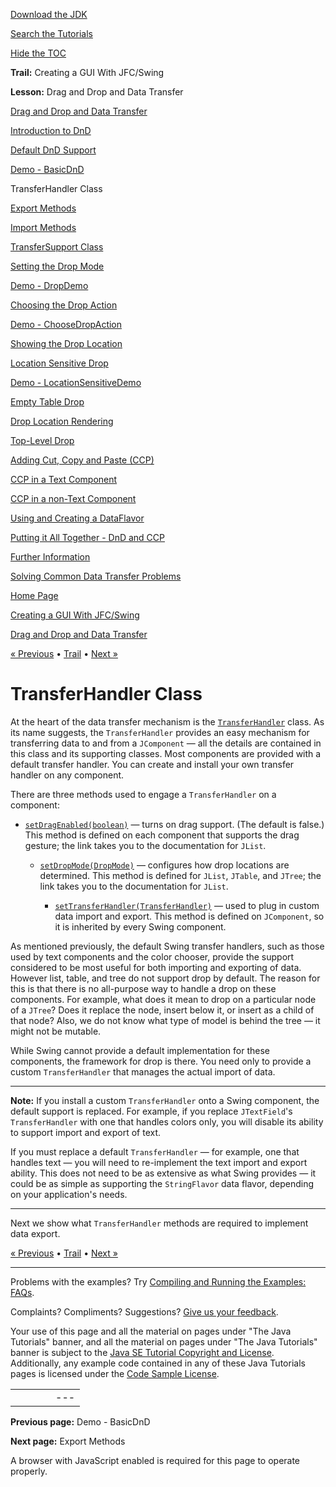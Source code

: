 [Download
the JDK](http://java.sun.com/javase/6/download.jsp)
  
[Search the
Tutorials](../../search.html)
  
[Hide the TOC](javascript:toggleLeft())

**Trail:** Creating a GUI With JFC/Swing
  
**Lesson:** Drag and Drop and Data Transfer

[Drag and Drop and Data Transfer](index.html)

[Introduction to DnD](intro.html)

[Default DnD Support](defaultsupport.html)

[Demo - BasicDnD](basicdemo.html)

TransferHandler Class

[Export Methods](export.html)

[Import Methods](import.html)

[TransferSupport Class](transfersupport.html)

[Setting the Drop Mode](dropmodes.html)

[Demo - DropDemo](dropmodedemo.html)

[Choosing the Drop Action](dropaction.html)

[Demo - ChooseDropAction](dropactiondemo.html)

[Showing the Drop Location](showdroploc.html)

[Location Sensitive Drop](locsensitivedrop.html)

[Demo - LocationSensitiveDemo](locsensitivedemo.html)

[Empty Table Drop](emptytable.html)

[Drop Location Rendering](droplocation.html)

[Top-Level Drop](toplevel.html)

[Adding Cut, Copy and Paste (CCP)](cutpaste.html)

[CCP in a Text Component](textpaste.html)

[CCP in a non-Text Component](listpaste.html)

[Using and Creating a DataFlavor](dataflavor.html)

[Putting it All Together - DnD and CCP](together.html)

[Further Information](info.html)

[Solving Common Data Transfer Problems](problems.html)

[Home Page](../../index.html)
>
[Creating a GUI With JFC/Swing](../index.html)
>
[Drag and Drop and Data Transfer](index.html)

[« Previous](basicdemo.html) • [Trail](../TOC.html) • [Next »](export.html)

# TransferHandler Class

At the heart of the data transfer mechanism is the
[`TransferHandler`](http://download.oracle.com/javase/7/docs/api/javax/swing/TransferHandler.html) class.
As its name suggests, the `TransferHandler` provides
an easy mechanism for transferring data to and from a
`JComponent` — all the details are contained in
this class and its supporting classes. Most components are provided
with a default transfer handler.
You can create and install your own transfer handler on any component.

There are three methods used to engage a
`TransferHandler` on a component:

* [`setDragEnabled(boolean)`](http://download.oracle.com/javase/7/docs/api/javax/swing/JList.html#setDragEnabled(boolean)) — turns on drag support. (The default is false.)
  This method is defined on each component that supports the drag gesture;
  the link takes you to the documentation for `JList`.

  * [`setDropMode(DropMode)`](http://download.oracle.com/javase/7/docs/api/javax/swing/JList.html#setDropMode(javax.swing.DropMode)) — configures how drop locations are determined.
    This method is defined for `JList`, `JTable`,
    and `JTree`;
    the link takes you to the documentation for `JList`.

    * [`setTransferHandler(TransferHandler)`](http://download.oracle.com/javase/7/docs/api/javax/swing/JComponent.html#setTransferHandler(javax.swing.TransferHandler)) — used to plug in custom data import and export. This method is
      defined on `JComponent`, so it is inherited by every Swing
      component.

As mentioned previously,
the default Swing transfer handlers, such as those used by text
components and the color chooser, provide the support considered
to be most useful for both importing and exporting of data.
However list, table, and tree do not support drop by default.
The reason for this is that there is no all-purpose way to handle
a drop on these components.
For example, what does it mean to drop on a particular node of a
`JTree`? Does it replace the node, insert below it,
or insert as a child of that node? Also, we do not know what type of
model is behind the tree — it might not be mutable.

While Swing cannot provide a default implementation for these components,
the framework for drop is there. You need only to provide a custom
`TransferHandler` that manages the actual import of data.

---

**Note:** If you install a custom `TransferHandler` onto a Swing
component, the default support is replaced. For example,
if you replace `JTextField`'s `TransferHandler`
with one that handles colors only, you will disable its ability to
support import and export of text.

If you must replace a default
`TransferHandler` — for example, one that handles
text — you will need to re-implement the text import and
export ability. This does not need to be as extensive as what
Swing provides — it could be as simple as supporting
the `StringFlavor` data flavor, depending on your
application's needs.

---

Next we show what `TransferHandler` methods
are required to implement data export.

[« Previous](basicdemo.html)
•
[Trail](../TOC.html)
•
[Next »](export.html)

---

Problems with the examples? Try [Compiling and Running
the Examples: FAQs](../../information/run-examples.html).
  
Complaints? Compliments? Suggestions? [Give
us your feedback](http://download.oracle.com/javase/feedback.html).

Your use of this page and all the material on pages under "The Java Tutorials" banner,
and all the material on pages under "The Java Tutorials" banner is subject to the [Java SE Tutorial Copyright
and License](../../information/license.html).
Additionally, any example code contained in any of these Java
Tutorials pages is licensed under the
[Code
Sample License](http://developers.sun.com/license/berkeley_license.html).

|  |  |  |  |  |
| --- | --- | --- | --- | --- |
| |  |  | | --- | --- | | duke image | Oracle logo | | [About Oracle](http://www.oracle.com/us/corporate/index.html) | [Oracle Technology Network](http://www.oracle.com/technology/index.html) | [Terms of Service](https://www.samplecode.oracle.com/servlets/CompulsoryClickThrough?type=TermsOfService) | Copyright © 1995, 2011 Oracle and/or its affiliates. All rights reserved. |

**Previous page:** Demo - BasicDnD
  
**Next page:** Export Methods




A browser with JavaScript enabled is required for this page to operate properly.